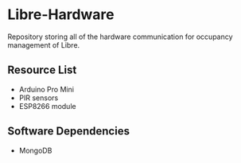 # Libre-Hardware

Repository storing all of the hardware communication for occupancy management of Libre.

## Resource List

- Arduino Pro Mini
- PIR sensors
- ESP8266 module

## Software Dependencies

- MongoDB
